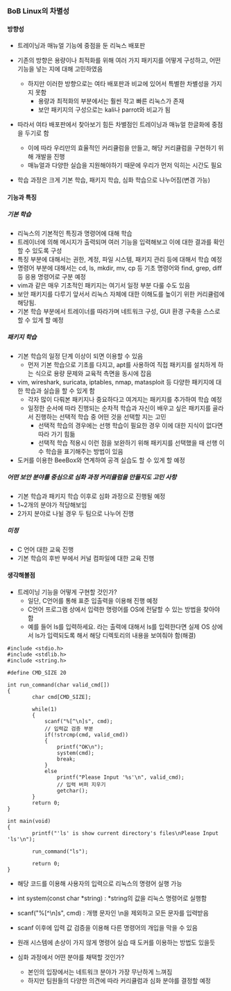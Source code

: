 ### BoB Linux의 차별성
#### 방향성
- 트레이닝과 매뉴얼 기능에 중점을 둔 리눅스 배포판

- 기존의 방향은 용량이나 최적화를 위해 여러 가지 패키지를 어떻게 구성하고, 어떤 기능을 넣는 지에 대해 고민하였음
  - 하지만 이러한 방향으로는 여타 배포판과 비교에 있어서 특별한 차별성을 가지지 못함
    - 용량과 최적화의 부분에서는 훨씬 작고 빠른 리눅스가 존재
    - 보안 패키지의 구성으로는 kali나 parrot와 비교가 됨
    
- 따라서 여타 배포판에서 찾아보기 힘든 차별점인 트레이닝과 매뉴얼 한글화에 중점을 두기로 함
  - 이에 따라 우리만의 효율적인 커리큘럼을 만들고, 해당 커리큘럼을 구현하기 위해 개발을 진행
  - 매뉴얼과 다양한 실습을 지원해야하기 때문에 우리가 먼저 익히는 시간도 필요
- 학습 과정은 크게 기본 학습, 패키지 학습, 심화 학습으로 나누어짐(변경 가능)

#### 기능과 특징
##### 기본 학습
- 리눅스의 기본적인 특징과 명령어에 대해 학습
- 트레이너에 의해 메시지가 출력되며 여러 기능을 입력해보고 이에 대한 결과를 확인할 수 있도록 구성
- 특징 부분에 대해서는 권한, 계정, 파일 시스템, 패키지 관리 등에 대해서 학습 예정
- 명령어 부분에 대해서는 cd, ls, mkdir, mv, cp 등 기초 명령어와 find, grep, diff 등 응용 명령어로 구분 예정
- vim과 같은 매우 기초적인 패키지는 여기서 일정 부분 다룰 수도 있음
- 보안 패키지를 다루기 앞서서 리눅스 자체에 대한 이해도를 높이기 위한 커리큘럼에 해당됨. 
- 기본 학습 부분에서 트레이너를 따라가며 네트워크 구성, GUI 환경 구축을 스스로 할 수 있게 할 예정

##### 패키지 학습
- 기본 학습의 일정 단계 이상이 되면 이용할 수 있음
  - 먼저 기본 학습으로 기초를 다지고, apt를 사용하여 직접 패키지를 설치하게 하는 식으로 용량 문제와 교육적 측면을 동시에 잡음
- vim, wireshark, suricata, iptables, nmap, matasploit 등 다양한 패키지에 대한 학습과 실습을 할 수 있게 함
  - 각자 많이 다뤄본 패키지나 중요하다고 여겨지는 패키지를 추가하여 학습 예정
  - 일정한 순서에 따라 진행되는 순차적 학습과 자신이 배우고 싶은 패키지를 골라서 진행하는 선택적 학습 중 어떤 것을 선택할 지는 고민
    - 선택적 학습의 경우에는 선행 학습이 필요한 경우 이에 대한 지식이 없다면 따라 가기 힘듦
    - 선택적 학습 적용시 이런 점을 보완하기 위해 패키지를 선택했을 때 선행 이수 학습을 표기해주는 방법이 있음
- 도커를 이용한 BeeBox와 연계하여 공격 실습도 할 수 있게 할 예정
  
##### 어떤 보안 분야를 중심으로 심화 과정 커리큘럼을 만들지도 고민 사항
- 기본 학습과 패키지 학습 이후로 심화 과정으로 진행될 예정
- 1~2개의 분야가 적당해보임
- 2가지 분야로 나뉠 경우 두 팀으로 나누어 진행

##### 미정
- C 언어 대한 교육 진행
- 기본 학습의 후반 부에서 커널 컴파일에 대한 교육 진행

#### 생각해볼점
- 트레이닝 기능을 어떻게 구현할 것인가?
  - 일단, C언어를 통해 표준 입출력을 이용해 진행 예정
  - C언어 프로그램 상에서 입력한 명령어를 OS에 전달할 수 있는 방법을 찾아야 함
  - 예를 들어 ls를 입력하세요. 라는 출력에 대해서 ls를 입력한다면 실제 OS 상에서 ls가 입력되도록 해서 해당 디렉토리의 내용을 보여줘야 함(해결)
```
#include <stdio.h>
#include <stdlib.h>
#include <string.h>

#define CMD_SIZE 20

int run_command(char valid_cmd[])
{
        char cmd[CMD_SIZE];
        
        while(1)
        {
            scanf("%[^\n]s", cmd);
            // 입력값 검증 부분
            if(!strcmp(cmd, valid_cmd)) 
            {
                printf("OK\n"); 
                system(cmd);
                break;
            }
            else 
                printf("Please Input '%s'\n", valid_cmd); 
                // 입력 버퍼 지우기
                getchar(); 
        }
        return 0;
}

int main(void)
{
        printf("'ls' is show current directory's files\nPlease Input 'ls'\n"); 

        run_command("ls");

        return 0;
}
```
- 해당 코드를 이용해 사용자의 입력으로 리눅스의 명령어 실행 가능
- int system(const char &#42;string) : &#42;string의 값을 리눅스 명령어로 실행함
- scanf("%[^\n]s", cmd) : 개행 문자인 \n을 제외하고 모든 문자를 입력받음
- scanf 이후에 입력 값 검증을 이용해 다른 명령어의 개입을 막을 수 있음
- 원래 시스템에 손상이 가지 않게 명령어 실습 때 도커를 이용하는 방법도 있을듯

- 심화 과정에서 어떤 분야를 채택할 것인가?
  - 본인의 입장에서는 네트워크 분야가 가장 무난하게 느껴짐
  - 하지만 팀원들의 다양한 의견에 따라 커리큘럼과 심화 분야를 결정할 예정
